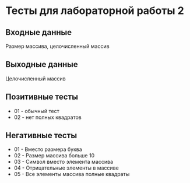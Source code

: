 # Тесты для лабораторной работы 2

## Входные данные
Размер массива, целочисленный массив

## Выходные данные
Целочисленный массив

## Позитивные тесты
- 01 - обычный тест
- 02 - нет полных квадратов

## Негативные тесты
- 01 - Вместо размера буква
- 02 - Размер массива больше 10
- 03 - Символ вместо элемента массива
- 04 - Отрицательные элементы в массиве
- 05 - Все элементы массива полные квадраты
